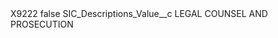 <?xml version="1.0" encoding="UTF-8"?>
<CustomMetadata xmlns="http://soap.sforce.com/2006/04/metadata" xmlns:xsi="http://www.w3.org/2001/XMLSchema-instance" xmlns:xsd="http://www.w3.org/2001/XMLSchema">
    <label>X9222</label>
    <protected>false</protected>
    <values>
        <field>SIC_Descriptions_Value__c</field>
        <value xsi:type="xsd:string">LEGAL COUNSEL AND PROSECUTION</value>
    </values>
</CustomMetadata>
